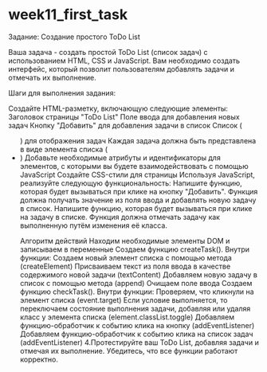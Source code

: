 # week11_first_task

Задание: Создание простого ToDo List

Ваша задача - создать простой ToDo List (список задач) с использованием HTML, CSS и JavaScript. Вам необходимо создать интерфейс, который позволит пользователям добавлять задачи и отмечать их выполнение.

Шаги для выполнения задания:

Создайте HTML-разметку, включающую следующие элементы:
Заголовок страницы "ToDo List"
Поле ввода для добавления новых задач
Кнопку "Добавить" для добавления задачи в список
Список (<ul>) для отображения задач
Каждая задача должна быть представлена в виде элемента списка (<li>)
Добавьте необходимые атрибуты и идентификаторы для элементов, с которыми вы будете взаимодействовать с помощью JavaScript
Создайте CSS-стили для страницы
Используя JavaScript, реализуйте следующую функциональность:
Напишите функцию, которая будет вызываться при клике на кнопку "Добавить". Функция должна получать значение из поля ввода и добавлять новую задачу в список.
Напишите функцию, которая будет вызываться при клике на задачу в списке. Функция должна отмечать задачу как выполненную путём изменения её класса.


Алгоритм действий
Находим необходимые элементы DOM и записываем в переменные
Создаем функцию createTask(). Внутри функции:
Создаем новый элемент списка с помощью метода (createElement)
Присваиваем текст из поля ввода в качестве содержимого новой задачи (textContent)
Добавляем новую задачу в список с помощью метода (append)
Очищаем поле ввода
Создаем функцию checkTask(). Внутри функции:
Проверяем, что кликнули на элемент списка (event.target)
Если условие выполняется, то переключаем состояние выполнения задачи, добавляя или удаляя класс у элемента списка (element.classList.toggle)
Добавляем функцию-обработчик к событию клика на кнопку (addEventListener)
Добавляем функцию-обработчик к событию клика на список задач (addEventListener)
     4.Протестируйте ваш ToDo List, добавляя задачи и отмечая их выполнение. Убедитесь, что все функции работают корректно.
